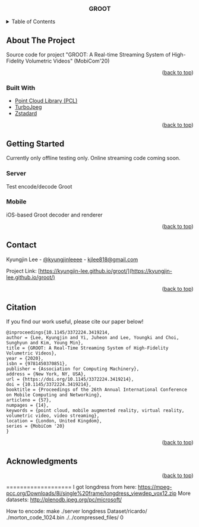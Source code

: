 <div id="top"></div>

<!-- PROJECT LOGO -->
<br />
<div align="center">
  <h3 align="center">GROOT</h3>
</div>



<!-- TABLE OF CONTENTS -->
<details>
  <summary>Table of Contents</summary>
  <ol>
    <li>
      <a href="#about-the-project">About The Project</a>
      <ul>
        <li><a href="#built-with">Built With</a></li>
      </ul>
    </li>
    <li>
      <a href="#getting-started">Getting Started</a>
      <ul>
        <li><a href="#prerequisites">Prerequisites</a></li>
        <li><a href="#installation">Installation</a></li>
      </ul>
    </li>
    <li><a href="#contact">Contact</a></li>
    <li><a href="#citation">Citation</a></li>
    <li><a href="#acknowledgments">Acknowledgments</a></li>
  </ol>
</details>



<!-- ABOUT THE PROJECT -->
## About The Project
Source code for project "GROOT: A Real-time Streaming System of High-Fidelity Volumetric Videos" (MobiCom'20)


<p align="right">(<a href="#top">back to top</a>)</p>



### Built With

* [Point Cloud Library (PCL)](https://pointclouds.org/)
* [TurboJpeg](https://libjpeg-turbo.org/)
* [Zstadard](https://github.com/facebook/zstd)

<p align="right">(<a href="#top">back to top</a>)</p>



<!-- GETTING STARTED -->
## Getting Started
Currently only offline testing only. Online streaming code coming soon.

### Server
Test encode/decode Groot

### Mobile
iOS-based Groot decoder and renderer

<p align="right">(<a href="#top">back to top</a>)</p>


<!-- CONTACT -->
## Contact

Kyungjin Lee - [@kyungjinleeee](https://twitter.com/kyungjinleeee) - kjlee818@gmail.com

Project Link: [https://kyungjin-lee.github.io/groot/](https://kyungjin-lee.github.io/groot/)

<p align="right">(<a href="#top">back to top</a>)</p>


## Citation

If you find our work useful, please cite our paper below!
```
@inproceedings{10.1145/3372224.3419214,
author = {Lee, Kyungjin and Yi, Juheon and Lee, Youngki and Choi, Sunghyun and Kim, Young Min},
title = {GROOT: A Real-Time Streaming System of High-Fidelity Volumetric Videos},
year = {2020},
isbn = {9781450370851},
publisher = {Association for Computing Machinery},
address = {New York, NY, USA},
url = {https://doi.org/10.1145/3372224.3419214},
doi = {10.1145/3372224.3419214},
booktitle = {Proceedings of the 26th Annual International Conference on Mobile Computing and Networking},
articleno = {57},
numpages = {14},
keywords = {point cloud, mobile augmented reality, virtual reality, volumetric video, video streaming},
location = {London, United Kingdom},
series = {MobiCom '20}
}
```
<!-- ADD your bibtex -->
<p align="right">(<a href="#top">back to top</a>)</p>

<!-- ACKNOWLEDGMENTS -->
## Acknowledgments

<p align="right">(<a href="#top">back to top</a>)</p>


===================
I got longdress from here: https://mpeg-pcc.org/Downloads/8i/single%20frame/longdress_viewdep_vox12.zip
More datasets: http://plenodb.jpeg.org/pc/microsoft/

How to encode:
make
./server longdress Dataset/ricardo/ ./morton_code_1024.bin ./../compressed_files/ 0